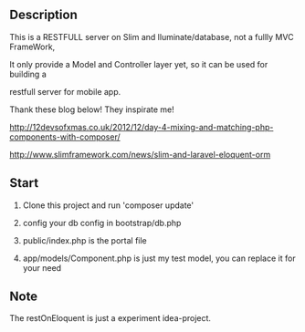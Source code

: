 ## Description

This is a RESTFULL server on Slim and lluminate/database, not a fullly MVC FrameWork,

It only provide a Model and Controller layer yet, so it can be used for building a 

restfull server for mobile app.

Thank these blog below! They inspirate me!

http://12devsofxmas.co.uk/2012/12/day-4-mixing-and-matching-php-components-with-composer/

http://www.slimframework.com/news/slim-and-laravel-eloquent-orm

## Start

1. Clone this project and run 'composer update'

2. config your db config in bootstrap/db.php

3. public/index.php is the portal file

4. app/models/Component.php is just my test model, you can replace it for your need


## Note

The restOnEloquent is just a experiment idea-project.



